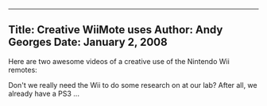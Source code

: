 -----
Title:  Creative WiiMote uses
Author: Andy Georges
Date: January 2, 2008
-----







Here are two awesome videos of a creative use of the Nintendo Wii
remotes:


Don't we really need the Wii to do some research on at our lab? After
all, we already have a PS3 ...




